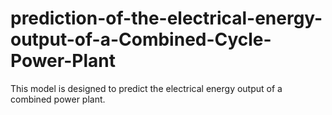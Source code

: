 # prediction-of-the-electrical-energy-output-of-a-Combined-Cycle-Power-Plant
This model is designed to predict the electrical energy output of a combined power plant.

